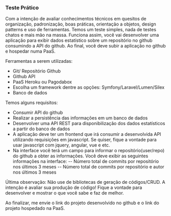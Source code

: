 ### Teste Prático

Com a intenção de avaliar conhecimentos técnicos em quesitos de organização, padronização, boas práticas, orientação a objetos, design patterns e uso de ferramentas. Temos um teste simples, nada de testes chatos e mais mão na massa. Funciona assim, você vai desenvolver uma aplicação para exibir dados estatístico sobre um repositório no github consumindo a API do github. Ao final, você deve subir a aplicação no github e hospedar numa PaaS.

Ferramentas a serem utilizadas:
- Git/ Repositório Github 
- Github API
- PaaS Heroku ou Pagodabox
- Escolha um framework dentre as opções: Symfony/Laravel/Lumen/Silex
- Banco de dados 

Temos alguns requisitos:
 - Consumir API do github
 - Realizar a persistência das informações em um banco de dados
 - Desenvolver uma API REST para disponibilização dos dados estatísticos a partir do banco de dados
 - A aplicação deve ter um frontend que irá consumir a desenvolvida API utilizando requisições em javascript. Se quiser, fique a vontade para usar javascript com jquery, angular, vue e etc. 
 - Na interface você terá um campo para informar o repositório(user/repo) do github a obter as informações. Você deve exibir as seguintes informações na interface: 
 -- Número total de commits por repositório nos últimos 3 meses
 -- Número total de commits por repositório e autor nos últimos 3 meses

Última observação: Não use de bibliotecas de geração de códigos/CRUD. A intenção é avaliar sua produção de código! Fique a vontade para desenvolver e mostrar o que você sabe e faz de melhor.

Ao finalizar, me envie o link do projeto desenvolvido no github e o link do projeto hospedado na PaaS.